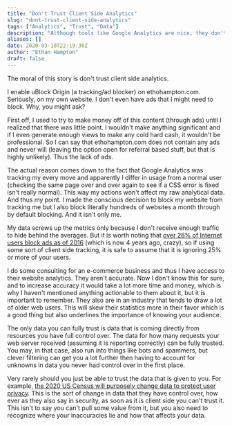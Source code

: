 ```yaml
---
title: "Don't Trust Client Side Analytics"
slug: "dont-trust-client-side-analytics"
tags: ["Analytics", "Trust", "Data"]
description: "Although tools like Google Analytics are nice, they don't do a great job of providing the whole picture"
aliases: []
date: 2020-03-10T22:19:30Z
author: "Ethan Hampton"
draft: false
---
```


The moral of this story is don't trust client side analytics.

I enable uBlock Origin (a tracking/ad blocker) on ethohampton.com. Seriously, on my own website. I don't even have ads that I might need to block. Why, you might ask?

<!--more-->
First off, I used to try to make money off of this content (through ads) until I realized that there was little point. I wouldn't make anything significant and if I even generate enough views to make any cold hard cash, it wouldn't be professional. So I can say that ethohampton.com does not contain any ads and never will (leaving the option open for referral based stuff, but that is highly unlikely). Thus the lack of ads.

The actual reason comes down to the fact that Google Analytics was tracking my every move and apparently I differ in usage from a normal user (checking the same page over and over again to see if a CSS error is fixed isn't really normal). This way my actions won't affect my raw analytical data. And thus my point. I made the conscious decision to block my website from tracking me but I also block literally hundreds of websites a month through by default blocking. And it isn't only me.

My data screws up the metrics only because I don't receive enough traffic to hide behind the averages. But it is worth noting that [over 26% of Internet users block ads as of 2016](https://www.iab.com/insights/ad-blocking-blocks-ads-win-back/) (which is now 4 years ago, crazy), so if using some sort of client side tracking, it is safe to assume that it is ignoring 25% or more of your users.

I do some consulting for an e-commerce business and thus I have access to their website analytics. They aren't accurate. Now I don't know this for sure, and to increase accuracy it would take a lot more time and money, which is why I haven't mentioned anything actionable to them about it, but it is important to remember. They also are in an industry that tends to draw a lot of older web users. This will skew their statistics more in their favor which is a good thing but also underlines the importance of knowing your audience. 

The only data you can fully trust is data that is coming directly from resources you have full control over. The data for how many requests your web server received (assuming it is reporting correctly) can be fully trusted. You may, in that case, also run into things like bots and spammers, but clever filtering can get you a lot further then having to account for unknowns in data you never had control over in the first place.

Very rarely should you just be able to trust the data that is given to you. For example, [the 2020 US Census will purposely change data to protect user privacy](https://www2.census.gov/about/policies/2019-11-paper-differential-privacy.pdf). This is the sort of change in data that they have control over, how ever as they also say in security, as soon as it is client side you can't trust it. This isn't to say you can't pull some value from it, but you also need to recognize where your inaccuracies lie and how that affects your data.